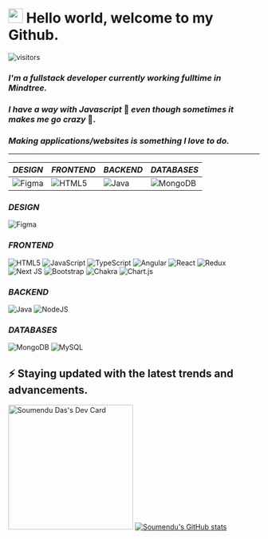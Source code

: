 # <img src="https://github.com/TheDudeThatCode/TheDudeThatCode/blob/master/Assets/Hi.gif" width="29px">  Hello world, welcome to my Github.
![visitors](https://visitor-badge.glitch.me/badge?page_id=soumendudas22&left_color=green&right_color=red)
### *I'm a fullstack developer currently working fulltime in Mindtree.*
### *I have a way with Javascript* 🥰 *even though sometimes it makes me go crazy* 🤯. 
### *Making applications/websites is something I love to do.*
<hr />

| *DESIGN*      | *FRONTEND* | *BACKEND* | *DATABASES* |
| ----------- | ----------- | ----------- | ----------- |
| ![Figma](https://img.shields.io/badge/figma-%23F24E1E.svg?style=for-the-badge&logo=figma&logoColor=white)      | ![HTML5](https://img.shields.io/badge/html5-%23E34F26.svg?style=for-the-badge&logo=html5&logoColor=white)       | ![Java](https://img.shields.io/badge/java-%23ED8B00.svg?style=for-the-badge&logo=java&logoColor=white) | ![MongoDB](https://img.shields.io/badge/MongoDB-%234ea94b.svg?style=for-the-badge&logo=mongodb&logoColor=white) |

### *DESIGN*
![Figma](https://img.shields.io/badge/figma-%23F24E1E.svg?style=for-the-badge&logo=figma&logoColor=white)

### *FRONTEND*
![HTML5](https://img.shields.io/badge/html5-%23E34F26.svg?style=for-the-badge&logo=html5&logoColor=white)
![JavaScript](https://img.shields.io/badge/javascript-%23323330.svg?style=for-the-badge&logo=javascript&logoColor=%23F7DF1E)
![TypeScript](https://img.shields.io/badge/typescript-%23007ACC.svg?style=for-the-badge&logo=typescript&logoColor=white)
![Angular](https://img.shields.io/badge/angular-%23DD0031.svg?style=for-the-badge&logo=angular&logoColor=white)
![React](https://img.shields.io/badge/react-%2320232a.svg?style=for-the-badge&logo=react&logoColor=%2361DAFB)
![Redux](https://img.shields.io/badge/redux-%23593d88.svg?style=for-the-badge&logo=redux&logoColor=white)
![Next JS](https://img.shields.io/badge/Next-black?style=for-the-badge&logo=next.js&logoColor=white)
![Bootstrap](https://img.shields.io/badge/bootstrap-%23563D7C.svg?style=for-the-badge&logo=bootstrap&logoColor=white)
![Chakra](https://img.shields.io/badge/chakra-%234ED1C5.svg?style=for-the-badge&logo=chakraui&logoColor=white)
![Chart.js](https://img.shields.io/badge/chart.js-F5788D.svg?style=for-the-badge&logo=chart.js&logoColor=white)

### *BACKEND*
![Java](https://img.shields.io/badge/java-%23ED8B00.svg?style=for-the-badge&logo=java&logoColor=white)
![NodeJS](https://img.shields.io/badge/node.js-6DA55F?style=for-the-badge&logo=node.js&logoColor=white)

### *DATABASES*
![MongoDB](https://img.shields.io/badge/MongoDB-%234ea94b.svg?style=for-the-badge&logo=mongodb&logoColor=white)
![MySQL](https://img.shields.io/badge/mysql-%2300f.svg?style=for-the-badge&logo=mysql&logoColor=white)


## ⚡ Staying updated with the latest trends and advancements.
<a href="https://app.daily.dev/soumendudas22"><img src="https://api.daily.dev/devcards/5ad0e2daec324d0c95db612dd847afef.png?r=ggj" width="250" alt="Soumendu Das's Dev Card"/></a>
[![Soumendu's GitHub stats](https://github-readme-stats.vercel.app/api?username=soumendudas22)](https://github.com/soumendudas22/github-readme-stats)
